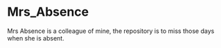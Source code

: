 # Mrs_Absence
Mrs Absence is a colleague of mine, the repository is to miss those days when she is absent.
